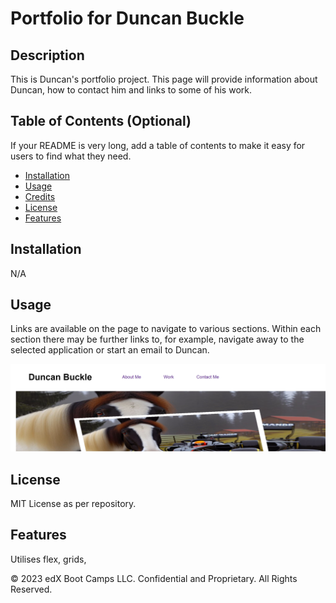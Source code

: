 # Portfolio for Duncan Buckle

## Description

This is Duncan's portfolio project. This page will provide information about Duncan, how to contact him and links to some of his work.

## Table of Contents (Optional)

If your README is very long, add a table of contents to make it easy for users to find what they need.

* [Installation](#installation)
* [Usage](#usage)
* [Credits](#credits)
* [License](#license)
* [Features](#features)


## Installation

N/A

## Usage 

Links are available on the page to navigate to various sections.
Within each section there may be further links to, for example, navigate away to the selected application or start an email to Duncan.

![screenshot of web page](./assets/images/portfolio-cadbuckle_screenshot.png)


## License

MIT License as per repository.


## Features

Utilises flex, grids, 


© 2023 edX Boot Camps LLC. Confidential and Proprietary. All Rights Reserved.
